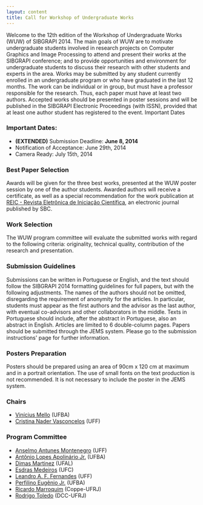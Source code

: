 ```yaml
---
layout: content
title: Call for Workshop of Undergraduate Works
---
```


Welcome to the 12th edition of the Workshop of Undergraduate Works
(WUW) of SIBGRAPI 2014. The main goals of WUW are to motivate
undergraduate students involved in research projects on Computer
Graphics and Image Processing to attend and present their works at the
SIBGRAPI conference; and to provide opportunities and environment for
undergraduate students to discuss their research with other students
and experts in the area. Works may be submitted by any student
currently enrolled in an undergraduate program or who have graduated
in the last 12 months. The work can be individual or in group, but
must have a professor responsible for the research. Thus, each paper
must have at least two authors. Accepted works should be presented in
poster sessions and will be published in the SIBGRAPI Electronic
Proceedings (with ISSN), provided that at least one author student has
registered to the event.  Important Dates

### Important Dates:

- **(EXTENDED)** Submission Deadline: **June 8, 2014**
- Notification of Acceptance:  June 29th, 2014
- Camera Ready: July 15th, 2014

### Best Paper Selection

Awards will be given for the three best works, presented at the WUW
poster session by one of the author students. Awarded authors will
receive a certificate, as well as a special recommendation for the
work publication at
[REIC - Revista Eletrônica de Iniciação Científica](http://seer.ufrgs.br/reic),
an electronic journal published by SBC.

### Work Selection

The WUW program committee will evaluate the submitted works with
regard to the following criteria: originality, technical quality,
contribution of the research and presentation.

### Submission Guidelines

Submissions can be written in Portuguese or English, and the text
should follow the SIBGRAPI 2014 formatting guidelines for full papers,
but with the following adjustments. The names of the authors should
not be omitted, disregarding the requirement of anonymity for the
articles. In particular, students must appear as the first authors and
the advisor as the last author, with eventual co-advisors and other
collaborators in the middle. Texts in Portuguese should include, after
the abstract in Portuguese, also an abstract in English. Articles are
limited to 6 double-column pages. Papers should be submitted through
the JEMS system. Please go to the submission instructions' page for
further information.

### Posters Preparation

Posters should be prepared using an area of 90cm x 120 cm at maximum
and in a portrait orientation. The use of small fonts on the text
production is not recommended. It is not necessary to include the
poster in the JEMS system.

### Chairs

- [Vinícius Mello](http://www.dmat.ufba.br/~vinicius.mello/) (UFBA) 
- [Cristina Nader Vasconcelos](http://www2.ic.uff.br/~crisnv/index.php) (UFF) 

### Program Committee

- [Anselmo Antunes Montenegro](http://www2.ic.uff.br/~anselmo/) (UFF)
- [Antônio Lopes Apolinário Jr.](http://lattes.cnpq.br/2847901878340953) (UFBA)
- [Dimas Martinez](http://www.im.ufal.br/professor/dimas/) (UFAL)
- [Esdras Medeiros](http://www.mat.ufc.br/~esdras/) (UFC)
- [Leandro A. F. Fernandes](http://www2.ic.uff.br/~laffernandes/) (UFF)
- [Perfilino Eugênio Jr.](http://lattes.cnpq.br/1039996010768964) (UFBA)
- [Ricardo Marroquim](http://www.lcg.ufrj.br/Members/ricardo) (Coppe-UFRJ)
- [Rodrigo Toledo](http://www.rodrigodetoledo.com/homepage/) (DCC-UFRJ)
